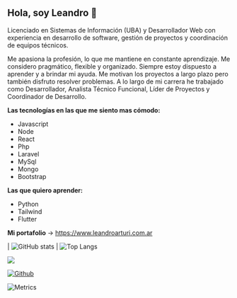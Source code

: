 ## Hola, soy Leandro 👋

Licenciado en Sistemas de Información (UBA) y Desarrollador Web con experiencia en desarrollo de software, gestión de proyectos y coordinación de equipos técnicos.

Me apasiona la profesión, lo que me mantiene en constante aprendizaje. Me considero pragmático, flexible y organizado. Siempre estoy dispuesto a aprender y a brindar mi ayuda. Me motivan los proyectos a largo plazo pero también disfruto resolver problemas. A lo largo de mi carrera he trabajado como Desarrollador, Analista Técnico Funcional, Líder de Proyectos y Coordinador de Desarrollo.

**Las tecnologías en las que me siento mas cómodo:**
- Javascript
- Node
- React
- Php 
- Laravel
- MySql
- Mongo
- Bootstrap

**Las que quiero aprender:**
- Python
- Tailwind
- Flutter

**Mi portafolio** -> https://www.leandroarturi.com.ar 

| ![GitHub stats](https://github-readme-stats.vercel.app/api?username=larturi&count_private=true&show_icons=true&theme=tokyonight) | ![Top Langs](https://github-readme-stats.vercel.app/api/top-langs/?username=larturi&theme=tokyonight)
 
![](https://visitor-badge.laobi.icu/badge?page_id=larturi.larturi)

[![Github](https://img.shields.io/github/followers/larturi?label=Follow&style=social)](https://github.com/larturi)

![Metrics](https://my-personal-domain.com/my-github-user)






